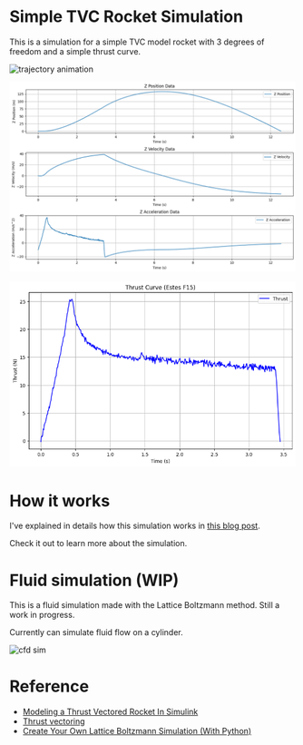 # Simple TVC Rocket Simulation

This is a simulation for a simple TVC model rocket with 3 degrees of freedom and a simple thrust curve.

![trajectory animation](img/sim.gif)

![z data plot](img/z-data.png)

![f15 thrust profile](img/f15-profile.png)

# How it works

I've explained in details how this simulation works in [this blog post](https://namberino.github.io/posts/2024/06/modeling-a-thrust-vector-control-rocket-in-python/). 

Check it out to learn more about the simulation.

# Fluid simulation (WIP)

This is a fluid simulation made with the Lattice Boltzmann method. Still a work in progress.

Currently can simulate fluid flow on a cylinder.

![cfd sim](img/cfd.gif)

# Reference
- [Modeling a Thrust Vectored Rocket In Simulink](https://www.youtube.com/watch?v=nwgd1CV__rs&t)
- [Thrust vectoring](https://en.wikipedia.org/wiki/Thrust_vectoring)
- [Create Your Own Lattice Boltzmann Simulation (With Python)](https://medium.com/swlh/create-your-own-lattice-boltzmann-simulation-with-python-8759e8b53b1c)
